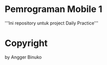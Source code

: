 # Pemrograman Mobile 1
'''Ini repository untuk project Daily Practice'''

# Copyright
by Angger Binuko